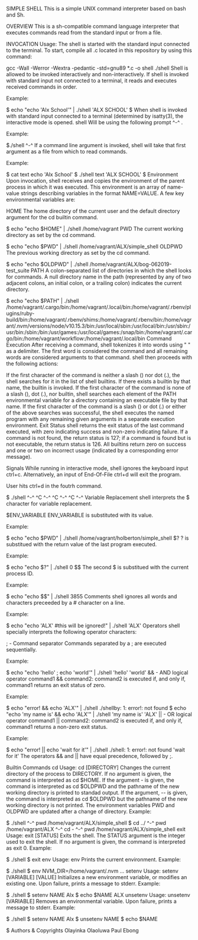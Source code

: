 SIMPLE SHELL
This is a simple UNIX command interpreter based on bash and Sh.

OVERVIEW
This is a sh-compatible command language interpreter that executes commands read from the standard input or from a file.

INVOCATION
Usage: The shell is started with the standard input connected to the terminal. To start, compile all .c located in this repository by using this command:

gcc -Wall -Werror -Wextra -pedantic -std=gnu89 *.c -o shell
./shell
Shell is allowed to be invoked interactively and non-interactively. If shell is invoked with standard input not connected to a terminal, it reads and executes received commands in order.

Example:

$ echo "echo 'Alx School'" | ./shell
'ALX SCHOOL'
$
When shell is invoked with standard input connected to a terminal (determined by isatty(3), the interactive mode is opened. shell Will be using the following prompt ^-^ .

Example:

$./shell
^-^
If a command line argument is invoked, shell will take that first argument as a file from which to read commands.

Example:

$ cat text
echo 'Alx School'
$ ./shell text
'ALX SCHOOL'
$
Environment
Upon invocation, shell receives and copies the environment of the parent process in which it was executed. This environment is an array of name-value strings describing variables in the format NAME=VALUE. A few key environmental variables are:

HOME
The home directory of the current user and the default directory argument for the cd builtin command.

$ echo "echo $HOME" | ./shell
/home/vagrant
PWD
The current working directory as set by the cd command.

$ echo "echo $PWD" | ./shell
/home/vagrant/ALX/simple_shell
OLDPWD
The previous working directory as set by the cd command.

$ echo "echo $OLDPWD" | ./shell
/home/vagrant/ALX/bog-062019-test_suite
PATH
A colon-separated list of directories in which the shell looks for commands. A null directory name in the path (represented by any of two adjacent colons, an initial colon, or a trailing colon) indicates the current directory.

$ echo "echo $PATH" | ./shell
/home/vagrant/.cargo/bin:/home/vagrant/.local/bin:/home/vagrant/.rbenv/plugins/ruby-build/bin:/home/vagrant/.rbenv/shims:/home/vagrant/.rbenv/bin:/home/vagrant/.nvm/versions/node/v10.15.3/bin:/usr/local/sbin:/usr/local/bin:/usr/sbin:/usr/bin:/sbin:/bin:/usr/games:/usr/local/games:/snap/bin:/home/vagrant/.cargo/bin:/home/vagrant/workflow:/home/vagrant/.local/bin
Command Execution
After receiving a command, shell tokenizes it into words using " " as a delimiter. The first word is considered the command and all remaining words are considered arguments to that command. shell then proceeds with the following actions:

If the first character of the command is neither a slash (\) nor dot (.), the shell searches for it in the list of shell builtins. If there exists a builtin by that name, the builtin is invoked.
If the first character of the command is none of a slash (\), dot (.), nor builtin, shell searches each element of the PATH environmental variable for a directory containing an executable file by that name.
If the first character of the command is a slash (\) or dot (.) or either of the above searches was successful, the shell executes the named program with any remaining given arguments in a separate execution environment.
Exit Status
shell returns the exit status of the last command executed, with zero indicating success and non-zero indicating failure. If a command is not found, the return status is 127; if a command is found but is not executable, the return status is 126. All builtins return zero on success and one or two on incorrect usage (indicated by a corresponding error message).

Signals
While running in interactive mode, shell ignores the keyboard input ctrl+c. Alternatively, an input of End-Of-File ctrl+d will exit the program.

User hits ctrl+d in the foutrh command.

$ ./shell
^-^ ^C
^-^ ^C
^-^ ^C
^-^
Variable Replacement
shell interprets the $ character for variable replacement.

$ENV_VARIABLE
ENV_VARIABLE is substituted with its value.

Example:

$ echo "echo $PWD" | ./shell
/home/vagrant/holberton/simple_shell
$?
? is substitued with the return value of the last program executed.

Example:

$ echo "echo $?" | ./shell
0
$$
The second $ is substitued with the current process ID.

Example:

$ echo "echo $$" | ./shell
3855
Comments
shell ignores all words and characters preceeded by a # character on a line.

Example:

$ echo "echo 'ALX' #this will be ignored!" | ./shell
'ALX'
Operators
shell specially interprets the following operator characters:

; - Command separator
Commands separated by a ; are executed sequentially.

Example:

$ echo "echo 'hello' ; echo 'world'" | ./shell
'hello'
'world'
&& - AND logical operator
command1 && command2: command2 is executed if, and only if, command1 returns an exit status of zero.

Example:

$ echo "error! && echo 'ALX'" | ./shell
./shellby: 1: error!: not found
$ echo "echo 'my name is' && echo 'ALX'" | ./shell
'my name is'
'ALX'
|| - OR logical operator
command1 || command2: command2 is executed if, and only if, command1 returns a non-zero exit status.

Example:

$ echo "error! || echo 'wait for it'" | ./shell
./shell: 1: error!: not found
'wait for it'
The operators && and || have equal precedence, followed by ;.

Builtin Commands
cd
Usage: cd [DIRECTORY]
Changes the current directory of the process to DIRECTORY.
If no argument is given, the command is interpreted as cd $HOME.
If the argument - is given, the command is interpreted as cd $OLDPWD and the pathname of the new working directory is printed to standad output.
If the argument, -- is given, the command is interpreted as cd $OLDPWD but the pathname of the new working directory is not printed.
The environment variables PWD and OLDPWD are updated after a change of directory.
Example:

$ ./shell
^-^ pwd
/home/vagrant/ALX/simple_shell
$ cd ../
^-^ pwd
/home/vagrant/ALX
^-^ cd -
^-^ pwd
/home/vagrant/ALX/simple_shell
exit
Usage: exit [STATUS]
Exits the shell.
The STATUS argument is the integer used to exit the shell.
If no argument is given, the command is interpreted as exit 0.
Example:

$ ./shell
$ exit
env
Usage: env
Prints the current environment.
Example:

$ ./shell
$ env
NVM_DIR=/home/vagrant/.nvm
...
setenv
Usage: setenv [VARIABLE] [VALUE]
Initializes a new environment variable, or modifies an existing one.
Upon failure, prints a message to stderr.
Example:

$ ./shell
$ setenv NAME Alx
$ echo $NAME
ALX
unsetenv
Usage: unsetenv [VARIABLE]
Removes an environmental variable.
Upon failure, prints a message to stderr.
Example:

$ ./shell
$ setenv NAME Alx
$ unsetenv NAME
$ echo $NAME

$
Authors & Copyrights
Olayinka Olaoluwa <olly222>
Paul Ebong <pauloralph>
